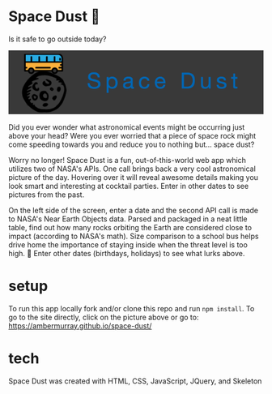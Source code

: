 # Space Dust 💫

Is it safe to go outside today?  

<a href="https://ambermurray.github.io/space-dust/">
    <img src="./pics/homepage.png" target_blank />
</a>

Did you ever wonder what astronomical events might be occurring just above your head?  Were you ever worried that a piece of space rock might come speeding towards you and reduce you to nothing but... space dust?  

Worry no longer!  Space Dust is a fun, out-of-this-world web app which utilizes two of NASA's APIs.  One call brings back a very cool astronomical picture of the day.  Hovering over it will reveal awesome details making you look smart and interesting at cocktail parties.  Enter in other dates to see pictures from the past.  

On the left side of the screen, enter a date and the second API call is made to NASA's Near Earth Objects data. Parsed and packaged in a neat little table, find out how many rocks orbiting the Earth are considered close to impact (according to NASA's math).  Size comparison to a school bus helps drive home the importance of staying inside when the threat level is too high. 🚌  Enter other dates (birthdays, holidays) to see what lurks above.

# setup  
To run this app locally fork and/or clone this repo and run `npm install`. To go to the site directly, click on the picture above or go to: https://ambermurray.github.io/space-dust/

# tech

Space Dust was created with HTML, CSS, JavaScript, JQuery, and Skeleton  
